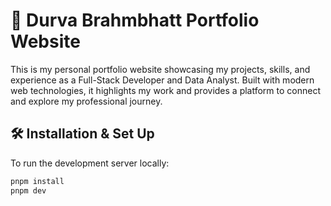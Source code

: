 # 🚀 Durva Brahmbhatt Portfolio Website

This is my personal portfolio website showcasing my projects, skills, and experience as a Full-Stack Developer and Data Analyst. Built with modern web technologies, it highlights my work and provides a platform to connect and explore my professional journey.



## 🛠 Installation & Set Up

To run the development server locally:

```bash
pnpm install
pnpm dev
